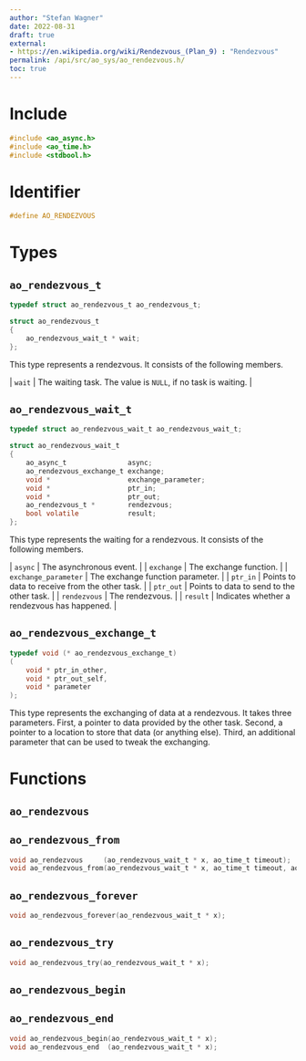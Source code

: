 ```yaml
---
author: "Stefan Wagner"
date: 2022-08-31
draft: true
external:
- https://en.wikipedia.org/wiki/Rendezvous_(Plan_9) : "Rendezvous"
permalink: /api/src/ao_sys/ao_rendezvous.h/
toc: true
---
```


# Include

```c
#include <ao_async.h>
#include <ao_time.h>
#include <stdbool.h>
```

# Identifier

```c
#define AO_RENDEZVOUS
```

# Types

## `ao_rendezvous_t`

```c
typedef struct ao_rendezvous_t ao_rendezvous_t;
```

```c
struct ao_rendezvous_t
{
    ao_rendezvous_wait_t * wait;
};
```

This type represents a rendezvous. It consists of the following members.

| `wait` | The waiting task. The value is `NULL`, if no task is waiting. |

## `ao_rendezvous_wait_t`

```c
typedef struct ao_rendezvous_wait_t ao_rendezvous_wait_t;
```

```c
struct ao_rendezvous_wait_t
{
    ao_async_t               async;
    ao_rendezvous_exchange_t exchange;
    void *                   exchange_parameter;
    void *                   ptr_in;
    void *                   ptr_out;
    ao_rendezvous_t *        rendezvous;
    bool volatile            result;
};
```

This type represents the waiting for a rendezvous. It consists of the following members.

| `async` | The asynchronous event. |
| `exchange` | The exchange function. |
| `exchange_parameter` | The exchange function parameter. |
| `ptr_in` | Points to data to receive from the other task. |
| `ptr_out` | Points to data to send to the other task. |
| `rendezvous` | The rendezvous. |
| `result` | Indicates whether a rendezvous has happened.  |

## `ao_rendezvous_exchange_t`

```c
typedef void (* ao_rendezvous_exchange_t)
(
    void * ptr_in_other,
    void * ptr_out_self,
    void * parameter
);
```

This type represents the exchanging of data at a rendezvous. It takes three parameters. First, a pointer to data provided by the other task. Second, a pointer to a location to store that data (or anything else). Third, an additional parameter that can be used to tweak the exchanging.

# Functions

## `ao_rendezvous`
## `ao_rendezvous_from`

```c
void ao_rendezvous     (ao_rendezvous_wait_t * x, ao_time_t timeout);
void ao_rendezvous_from(ao_rendezvous_wait_t * x, ao_time_t timeout, ao_time_t beginning);
```

## `ao_rendezvous_forever`

```c
void ao_rendezvous_forever(ao_rendezvous_wait_t * x);
```

## `ao_rendezvous_try`

```c
void ao_rendezvous_try(ao_rendezvous_wait_t * x);
```

## `ao_rendezvous_begin`
## `ao_rendezvous_end`

```c
void ao_rendezvous_begin(ao_rendezvous_wait_t * x);
void ao_rendezvous_end  (ao_rendezvous_wait_t * x);
```
